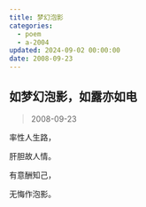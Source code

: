 ```yaml
---
title: 梦幻泡影
categories:
  - poem
  - a-2004
updated: 2024-09-02 00:00:00
date: 2008-09-23
---
```


## 如梦幻泡影，如露亦如电 ##

> 2008-09-23

率性人生路，

肝胆故人情。

有意酬知己，

无悔作泡影。
